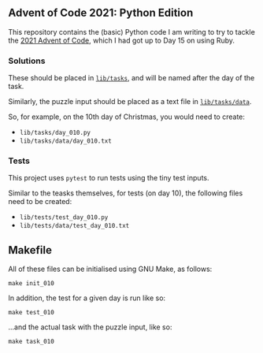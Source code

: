 ## Advent of Code 2021: Python Edition

This repository contains the (basic) Python code I am writing to try to tackle the [2021 Advent of Code](https://adventofcode.com/2021), which I had got up to Day 15 on using Ruby.

### Solutions

These should be placed in [`lib/tasks`](lib/tasks), and will be named after the day of the task.

Similarly, the puzzle input should be placed as a text file in [`lib/tasks/data`](lib/tasks/data).

So, for example, on the 10th day of Christmas, you would need to create:

  - `lib/tasks/day_010.py`
  - `lib/tasks/data/day_010.txt`

### Tests

This project uses `pytest` to run tests using the tiny test inputs.

Similar to the teasks themselves, for tests (on day 10), the following files need to be created:

  - `lib/tests/test_day_010.py`
  - `lib/tests/data/test_day_010.txt`

## Makefile

All of these files can be initialised using GNU Make, as follows:

```
make init_010
```

In addition, the test for a given day is run like so:

```
make test_010
```

...and the actual task with the puzzle input, like so:

```
make task_010
```
